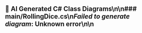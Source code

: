 ## 🤖 AI Generated C# Class Diagrams\n\n### main/RollingDice.cs\n*Failed to generate diagram*: Unknown error\n\n
